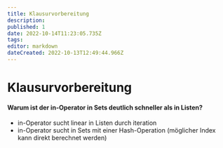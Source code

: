 ```yaml
---
title: Klausurvorbereitung
description: 
published: 1
date: 2022-10-14T11:23:05.735Z
tags: 
editor: markdown
dateCreated: 2022-10-13T12:49:44.966Z
---
```



# Klausurvorbereitung

#### Warum ist der in-Operator in Sets deutlich schneller als in Listen?
- in-Operator sucht linear in Listen durch iteration
- in-Operator sucht in Sets mit einer Hash-Operation (möglicher Index kann direkt berechnet werden)